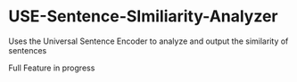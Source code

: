 # USE-Sentence-SImiliarity-Analyzer
Uses the Universal Sentence Encoder to analyze and output the similarity of sentences

Full Feature in progress
